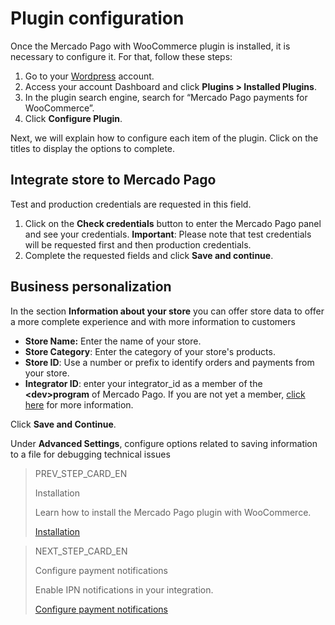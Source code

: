 # Plugin configuration

Once the Mercado Pago with WooCommerce plugin is installed, it is necessary to configure it. For that, follow these steps:

1. Go to your [Wordpress](https://wordpress.com/) account.
2. Access your account Dashboard and click **Plugins > Installed Plugins**.
3. In the plugin search engine, search for “Mercado Pago payments for WooCommerce”.
4. Click **Configure Plugin**.

Next, we will explain how to configure each item of the plugin. Click on the titles to display the options to complete.

## Integrate store to Mercado Pago

Test and production credentials are requested in this field.
1. Click on the **Check credentials** button to enter the Mercado Pago panel and see your credentials. **Important**: Please note that test credentials will be requested first and then production credentials.
2. Complete the requested fields and click **Save and continue**.

## Business personalization

In the section **Information about your store** you can offer store data to offer a more complete experience and with more information to customers

* **Store Name:** Enter the name of your store.
* **Store Category**: Enter the category of your store's products.
* **Store ID**: Use a number or prefix to identify orders and payments from your store.
* **Integrator ID**: enter your integrator_id as a member of the **&lt;dev&gt;program** of Mercado Pago. If you are not yet a member, [click here](https://www.mercadopago[FAKER][URL][DOMAIN]/developers/en/developer-program) for more information.

Click **Save and Continue**.

Under **Advanced Settings**, configure options related to saving information to a file for debugging technical issues


> PREV_STEP_CARD_EN
>
> Installation
>
> Learn how to install the Mercado Pago plugin with WooCommerce.
>
> [Installation](/developers/en/docs/woocommerce/installation)

> NEXT_STEP_CARD_EN
>
> Configure payment notifications
>
> Enable IPN notifications in your integration.
>
> [Configure payment notifications](/developers/en/docs/woocommerce/integration-configuration/notifications)